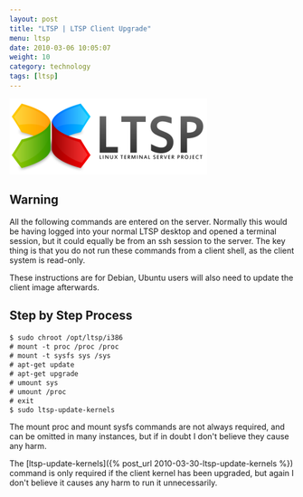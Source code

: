 ```yaml
---
layout: post
title: "LTSP | LTSP Client Upgrade"
menu: ltsp
date: 2010-03-06 10:05:07
weight: 10
category: technology
tags: [ltsp]
---
```


<img src="/assets/ltsp_logo.png" class="image-right" alt="LTSP Logo">

## Warning

All the following commands are entered on the server.  Normally this would be having logged into your normal LTSP desktop and opened a terminal session, but it could equally be from an ssh session to the server.  The key thing is that you do not run these commands from a client shell, as the client system is read-only.

<!--more-->

These instructions are for Debian, Ubuntu users will also need to update the client image afterwards.  

## Step by Step Process

    $ sudo chroot /opt/ltsp/i386
    # mount -t proc /proc /proc
    # mount -t sysfs sys /sys
    # apt-get update
    # apt-get upgrade
    # umount sys
    # umount /proc
    # exit
    $ sudo ltsp-update-kernels

The mount proc and mount sysfs commands are not always required, and can be omitted in many instances, but if in doubt I don't believe they cause any harm.

The [ltsp-update-kernels]({% post_url 2010-03-30-ltsp-update-kernels %}) command is only required if the client kernel has been upgraded, but again I don't believe it causes any harm to run it unnecessarily.

